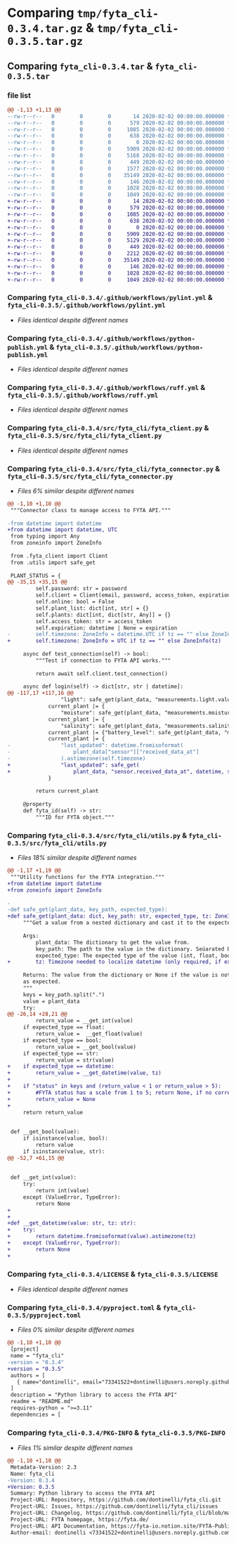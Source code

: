 # Comparing `tmp/fyta_cli-0.3.4.tar.gz` & `tmp/fyta_cli-0.3.5.tar.gz`

## Comparing `fyta_cli-0.3.4.tar` & `fyta_cli-0.3.5.tar`

### file list

```diff
@@ -1,13 +1,13 @@
--rw-r--r--   0        0        0       14 2020-02-02 00:00:00.000000 fyta_cli-0.3.4/requirements.txt
--rw-r--r--   0        0        0      579 2020-02-02 00:00:00.000000 fyta_cli-0.3.4/.github/workflows/pylint.yml
--rw-r--r--   0        0        0     1085 2020-02-02 00:00:00.000000 fyta_cli-0.3.4/.github/workflows/python-publish.yml
--rw-r--r--   0        0        0      638 2020-02-02 00:00:00.000000 fyta_cli-0.3.4/.github/workflows/ruff.yml
--rw-r--r--   0        0        0        0 2020-02-02 00:00:00.000000 fyta_cli-0.3.4/src/fyta_cli/__init__.py
--rw-r--r--   0        0        0     5909 2020-02-02 00:00:00.000000 fyta_cli-0.3.4/src/fyta_cli/fyta_client.py
--rw-r--r--   0        0        0     5168 2020-02-02 00:00:00.000000 fyta_cli-0.3.4/src/fyta_cli/fyta_connector.py
--rw-r--r--   0        0        0      449 2020-02-02 00:00:00.000000 fyta_cli-0.3.4/src/fyta_cli/fyta_exceptions.py
--rw-r--r--   0        0        0     1577 2020-02-02 00:00:00.000000 fyta_cli-0.3.4/src/fyta_cli/utils.py
--rw-r--r--   0        0        0    35149 2020-02-02 00:00:00.000000 fyta_cli-0.3.4/LICENSE
--rw-r--r--   0        0        0      146 2020-02-02 00:00:00.000000 fyta_cli-0.3.4/README.md
--rw-r--r--   0        0        0     1028 2020-02-02 00:00:00.000000 fyta_cli-0.3.4/pyproject.toml
--rw-r--r--   0        0        0     1049 2020-02-02 00:00:00.000000 fyta_cli-0.3.4/PKG-INFO
+-rw-r--r--   0        0        0       14 2020-02-02 00:00:00.000000 fyta_cli-0.3.5/requirements.txt
+-rw-r--r--   0        0        0      579 2020-02-02 00:00:00.000000 fyta_cli-0.3.5/.github/workflows/pylint.yml
+-rw-r--r--   0        0        0     1085 2020-02-02 00:00:00.000000 fyta_cli-0.3.5/.github/workflows/python-publish.yml
+-rw-r--r--   0        0        0      638 2020-02-02 00:00:00.000000 fyta_cli-0.3.5/.github/workflows/ruff.yml
+-rw-r--r--   0        0        0        0 2020-02-02 00:00:00.000000 fyta_cli-0.3.5/src/fyta_cli/__init__.py
+-rw-r--r--   0        0        0     5909 2020-02-02 00:00:00.000000 fyta_cli-0.3.5/src/fyta_cli/fyta_client.py
+-rw-r--r--   0        0        0     5129 2020-02-02 00:00:00.000000 fyta_cli-0.3.5/src/fyta_cli/fyta_connector.py
+-rw-r--r--   0        0        0      449 2020-02-02 00:00:00.000000 fyta_cli-0.3.5/src/fyta_cli/fyta_exceptions.py
+-rw-r--r--   0        0        0     2212 2020-02-02 00:00:00.000000 fyta_cli-0.3.5/src/fyta_cli/utils.py
+-rw-r--r--   0        0        0    35149 2020-02-02 00:00:00.000000 fyta_cli-0.3.5/LICENSE
+-rw-r--r--   0        0        0      146 2020-02-02 00:00:00.000000 fyta_cli-0.3.5/README.md
+-rw-r--r--   0        0        0     1028 2020-02-02 00:00:00.000000 fyta_cli-0.3.5/pyproject.toml
+-rw-r--r--   0        0        0     1049 2020-02-02 00:00:00.000000 fyta_cli-0.3.5/PKG-INFO
```

### Comparing `fyta_cli-0.3.4/.github/workflows/pylint.yml` & `fyta_cli-0.3.5/.github/workflows/pylint.yml`

 * *Files identical despite different names*

### Comparing `fyta_cli-0.3.4/.github/workflows/python-publish.yml` & `fyta_cli-0.3.5/.github/workflows/python-publish.yml`

 * *Files identical despite different names*

### Comparing `fyta_cli-0.3.4/.github/workflows/ruff.yml` & `fyta_cli-0.3.5/.github/workflows/ruff.yml`

 * *Files identical despite different names*

### Comparing `fyta_cli-0.3.4/src/fyta_cli/fyta_client.py` & `fyta_cli-0.3.5/src/fyta_cli/fyta_client.py`

 * *Files identical despite different names*

### Comparing `fyta_cli-0.3.4/src/fyta_cli/fyta_connector.py` & `fyta_cli-0.3.5/src/fyta_cli/fyta_connector.py`

 * *Files 6% similar despite different names*

```diff
@@ -1,10 +1,10 @@
 """Connector class to manage access to FYTA API."""
 
-from datetime import datetime
+from datetime import datetime, UTC
 from typing import Any
 from zoneinfo import ZoneInfo
 
 from .fyta_client import Client
 from .utils import safe_get
 
 PLANT_STATUS = {
@@ -35,15 +35,15 @@
         self.password: str = password
         self.client = Client(email, password, access_token, expiration)
         self.online: bool = False
         self.plant_list: dict[int, str] = {}
         self.plants: dict[int, dict[str, Any]] = {}
         self.access_token: str = access_token
         self.expiration: datetime | None = expiration
-        self.timezone: ZoneInfo = datetime.UTC if tz == "" else ZoneInfo(tz)
+        self.timezone: ZoneInfo = UTC if tz == "" else ZoneInfo(tz)
 
     async def test_connection(self) -> bool:
         """Test if connection to FYTA API works."""
 
         return await self.client.test_connection()
 
     async def login(self) -> dict[str, str | datetime]:
@@ -117,17 +117,16 @@
                 "light": safe_get(plant_data, "measurements.light.values.current", float)}
             current_plant |= {
                 "moisture": safe_get(plant_data, "measurements.moisture.values.current", float)}
             current_plant |= {
                 "salinity": safe_get(plant_data, "measurements.salinity.values.current", float)}
             current_plant |= {"battery_level": safe_get(plant_data, "measurements.battery", float)}
             current_plant |= {
-                "last_updated": datetime.fromisoformat(
-                    plant_data["sensor"]["received_data_at"]
-                ).astimezone(self.timezone)
+                "last_updated": safe_get(
+                    plant_data, "sensor.received_data_at", datetime, self.timezone)
             }
 
         return current_plant
 
     @property
     def fyta_id(self) -> str:
         """ID for FYTA object."""
```

### Comparing `fyta_cli-0.3.4/src/fyta_cli/utils.py` & `fyta_cli-0.3.5/src/fyta_cli/utils.py`

 * *Files 18% similar despite different names*

```diff
@@ -1,17 +1,19 @@
 """Utility functions for the FYTA integration."""
+from datetime import datetime
+from zoneinfo import ZoneInfo
 
-
-def safe_get(plant_data, key_path, expected_type):
+def safe_get(plant_data: dict, key_path: str, expected_type, tz: ZoneInfo | None = None):
     """Get a value from a nested dictionary and cast it to the expected type.
 
     Args:
         plant_data: The dictionary to get the value from.
         key_path: The path to the value in the dictionary. Seüarated by dots.
         expected_type: The expected type of the value (int, float, bool and str supported).
+        tz: Timezone needed to localize datetime (only required, if expected_type is datetime). 
 
     Returns: The value from the dictionary or None if the value is not found or the type is not
     as expected.
     """
     keys = key_path.split(".")
     value = plant_data
     try:
@@ -26,14 +28,21 @@
         return_value = __get_int(value)
     if expected_type == float:
         return_value =  __get_float(value)
     if expected_type == bool:
         return_value = __get_bool(value)
     if expected_type == str:
         return_value = str(value)
+    if expected_type == datetime:
+        return_value = __get_datetime(value, tz)
+
+    if "status" in keys and (return_value < 1 or return_value > 5):
+        #FYTA status has a scale from 1 to 5; return None, if no correct status is set
+        return_value = None
+
     return return_value
 
 
 def __get_bool(value):
     if isinstance(value, bool):
         return value
     if isinstance(value, str):
@@ -52,7 +61,15 @@
 
 
 def __get_int(value):
     try:
         return int(value)
     except (ValueError, TypeError):
         return None
+
+
+def __get_datetime(value: str, tz: str):
+    try:
+        return datetime.fromisoformat(value).astimezone(tz)
+    except (ValueError, TypeError):
+        return None
+
```

### Comparing `fyta_cli-0.3.4/LICENSE` & `fyta_cli-0.3.5/LICENSE`

 * *Files identical despite different names*

### Comparing `fyta_cli-0.3.4/pyproject.toml` & `fyta_cli-0.3.5/pyproject.toml`

 * *Files 0% similar despite different names*

```diff
@@ -1,10 +1,10 @@
 [project]
 name = "fyta_cli"
-version = "0.3.4"
+version = "0.3.5"
 authors = [
   { name="dontinelli", email="73341522+dontinelli@users.noreply.github.com" },
 ]
 description = "Python library to access the FYTA API"
 readme = "README.md"
 requires-python = ">=3.11"
 dependencies = [
```

### Comparing `fyta_cli-0.3.4/PKG-INFO` & `fyta_cli-0.3.5/PKG-INFO`

 * *Files 1% similar despite different names*

```diff
@@ -1,10 +1,10 @@
 Metadata-Version: 2.3
 Name: fyta_cli
-Version: 0.3.4
+Version: 0.3.5
 Summary: Python library to access the FYTA API
 Project-URL: Repository, https://github.com/dontinelli/fyta_cli.git
 Project-URL: Issues, https://github.com/dontinelli/fyta_cli/issues
 Project-URL: Changelog, https://github.com/dontinelli/fyta_cli/blob/master/CHANGELOG.md
 Project-URL: FYTA homepage, https://fyta.de/
 Project-URL: API Documentation, https://fyta-io.notion.site/FYTA-Public-API-d2f4c30306f74504924c9a40402a3afd
 Author-email: dontinelli <73341522+dontinelli@users.noreply.github.com>
```

